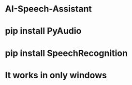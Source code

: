 # AI-Speech-Assistant
# pip install PyAudio
# pip install SpeechRecognition
# It works in only windows
